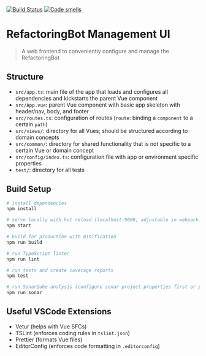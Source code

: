 [![Build Status](https://travis-ci.org/Refactoring-Bot/Refactoring-Bot-UI.svg?branch=master)](https://travis-ci.org/Refactoring-Bot/Refactoring-Bot-UI)
[![Code smells](https://sonarcloud.io/api/project_badges/measure?project=Refactoring-Bot_Refactoring-Bot-UI&metric=code_smells)](https://sonarcloud.io/project/issues?id=Refactoring-Bot_Refactoring-Bot-UI&resolved=false&types=CODE_SMELL)

# RefactoringBot Management UI

> A web frontend to conveniently configure and manage the RefactoringBot

## Structure

-   `src/app.ts`: main file of the app that loads and configures all dependencies and kickstarts the parent Vue component
-   `src/App.vue`: parent Vue component with basic app skeleton with header/nav, body, and footer
-   `src/routes.ts`: configuration of routes (`route`: binding a `component` to a certain `path`)
-   `src/views/`: directory for all Vues; should be structured according to domain concepts
-   `src/common/`: directory for shared functionality that is not specific to a certain Vue or domain concept
-   `src/config/index.ts`: configuration file with app or environment specific properties
-   `test/`: directory for all tests

## Build Setup

```bash
# install dependencies
npm install

# serve locally with hot reload (localhost:9000, adjustable in webpack.dev.config.js)
npm start

# build for production with minification
npm run build

# run TypeScript linter
npm run lint

# run tests and create coverage reports
npm test

# run SonarQube analysis (configure sonar-project.properties first or pass parameters to choose the SonarQube instance)
npm run sonar
```

## Useful VSCode Extensions

-   Vetur (helps with Vue SFCs)
-   TSLint (enforces coding rules in `tslint.json`)
-   Prettier (formats Vue files)
-   EditorConfig (enforces code formatting in `.editorconfig`)
